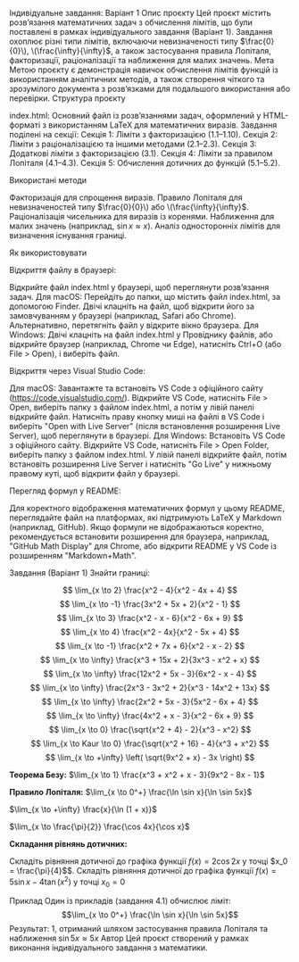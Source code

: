 Індивідуальне завдання: Варіант 1
Опис проєкту
Цей проєкт містить розв’язання математичних задач з обчислення лімітів, що були поставлені в рамках індивідуального завдання (Варіант 1). Завдання охоплює різні типи лімітів, включаючи невизначеності типу $\frac{0}{0}\), \(\frac{\infty}{\infty}$, а також застосування правила Лопіталя, факторизації, раціоналізації та наближення для малих значень.
Мета
Метою проєкту є демонстрація навичок обчислення лімітів функцій із використанням аналітичних методів, а також створення чіткого та зрозумілого документа з розв’язками для подальшого використання або перевірки.
Структура проєкту

index.html: Основний файл із розв’язаннями задач, оформлений у HTML-форматі з використанням LaTeX для математичних виразів. Завдання поділені на секції:
Секція 1: Ліміти з факторизацією (1.1–1.10).
Секція 2: Ліміти з раціоналізацією та іншими методами (2.1–2.3).
Секція 3: Додаткові ліміти з факторизацією (3.1).
Секція 4: Ліміти за правилом Лопіталя (4.1–4.3).
Секція 5: Обчислення дотичних до функцій (5.1–5.2).



Використані методи

Факторизація для спрощення виразів.
Правило Лопіталя для невизначеностей типу $\frac{0}{0}\) або \(\frac{\infty}{\infty}$.
Раціоналізація чисельника для виразів із коренями.
Наближення для малих значень (наприклад, $\sin x \approx x$).
Аналіз односторонніх лімітів для визначення існування границі.

Як використовувати

Відкриття файлу в браузері:

Відкрийте файл index.html у браузері, щоб переглянути розв’язання задач.
Для macOS: Перейдіть до папки, що містить файл index.html, за допомогою Finder. Двічі клацніть на файл, щоб відкрити його за замовчуванням у браузері (наприклад, Safari або Chrome). Альтернативно, перетягніть файл у відкрите вікно браузера.
Для Windows: Двічі клацніть на файл index.html у Провіднику файлів, або відкрийте браузер (наприклад, Chrome чи Edge), натисніть Ctrl+O (або File > Open), і виберіть файл.


Відкриття через Visual Studio Code:

Для macOS: Завантажте та встановіть VS Code з офіційного сайту (https://code.visualstudio.com/). Відкрийте VS Code, натисніть File > Open, виберіть папку з файлом index.html, а потім у лівій панелі відкрийте файл. Натисніть праву кнопку миші на файлі в VS Code і виберіть "Open with Live Server" (після встановлення розширення Live Server), щоб переглянути в браузері.
Для Windows: Встановіть VS Code з офіційного сайту. Відкрийте VS Code, натисніть File > Open Folder, виберіть папку з файлом index.html. У лівій панелі відкрийте файл, потім встановіть розширення Live Server і натисніть "Go Live" у нижньому правому куті, щоб відкрити файл у браузері.


Перегляд формул у README:

Для коректного відображення математичних формул у цьому README, переглядайте файл на платформах, які підтримують LaTeX у Markdown (наприклад, GitHub). Якщо формули не відображаються коректно, рекомендується встановити розширення для браузера, наприклад, "GitHub Math Display" для Chrome, або відкрити README у VS Code із розширенням "Markdown+Math".



Завдання (Варіант 1)
Знайти границі:

$$ \lim_{x \to 2} \frac{x^2 - 4}{x^2 - 4x + 4} $$
$$ \lim_{x \to -1} \frac{3x^2 + 5x + 2}{x^2 - 1} $$
$$ \lim_{x \to 3} \frac{x^2 - x - 6}{x^2 - 6x + 9} $$
$$ \lim_{x \to 4} \frac{x^2 - 4x}{x^2 - 5x + 4} $$
$$ \lim_{x \to -1} \frac{x^2 + 7x + 6}{x^2 - x - 2} $$
$$ \lim_{x \to \infty} \frac{x^3 + 15x + 2}{3x^3 - x^2 + x} $$
$$ \lim_{x \to \infty} \frac{12x^2 + 5x - 3}{6x^2 - x - 4} $$
$$ \lim_{x \to \infty} \frac{2x^3 - 3x^2 + 2}{x^3 - 14x^2 + 13x} $$
$$ \lim_{x \to \infty} \frac{2x^2 + 5x - 3}{5x^2 - 6x + 4} $$
$$ \lim_{x \to \infty} \frac{4x^2 + x - 3}{x^2 - 6x + 9} $$
$$ \lim_{x \to 0} \frac{\sqrt{x^2 + 4} - 2}{x^3 - x^2} $$
$$ \lim_{x \to  Kaur \to 0} \frac{\sqrt{x^2 + 16} - 4}{x^3 + x^2} $$
$$ \lim_{x \to +\infty} \left( \sqrt{9x^2 + x} - 3x \right) $$

**Теорема Безу:**
$\lim_{x \to 1} \frac{x^3 + x^2 + x - 3}{9x^2 - 8x - 1}$

**Правило Лопіталя:**
$\lim_{x \to 0^+} \frac{\ln \sin x}{\ln \sin 5x}$

$\lim_{x \to +\infty} \frac{x}{\ln (1 + x)}$

$\lim_{x \to \frac{\pi}{2}} \frac{\cos 4x}{\cos x}$

**Складання рівнянь дотичних:**

Складіть рівняння дотичної до графіка функції $f(x) = 2 \cos 2x$ у точці $x_0 = \frac{\pi}{4}$$.
Складіть рівняння дотичної до графіка функції $f(x) = 5 \sin x - 4 \tan (x^2)$ у точці $x_0 = 0$

Приклад
Один із прикладів (завдання 4.1) обчислює ліміт:$$\lim_{x \to 0^+} \frac{\ln \sin x}{\ln \sin 5x}$$ Результат: $1$, отриманий шляхом застосування правила Лопіталя та наближення $\sin 5x \approx 5x$
Автор
Цей проєкт створений у рамках виконання індивідуального завдання з математики.
